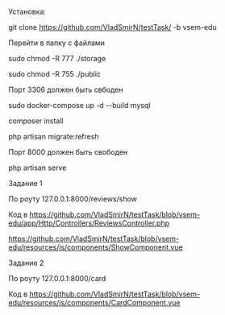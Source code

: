 Установка: 

git clone https://github.com/VladSmirN/testTask/ -b vsem-edu

Перейти в папку с файлами

sudo chmod -R 777 ./storage

sudo chmod -R 755 ./public

Порт 3306 должен быть свбоден

sudo docker-compose up -d --build mysql

composer install 

php artisan migrate:refresh

Порт 8000 должен быть свободен

php artisan serve


Задание 1 

По роуту 127.0.0.1:8000/reviews/show

Код в https://github.com/VladSmirN/testTask/blob/vsem-edu/app/Http/Controllers/ReviewsController.php

   https://github.com/VladSmirN/testTask/blob/vsem-edu/resources/js/components/ShowComponent.vue  
      
      
Задание 2 

По роуту 127.0.0.1:8000/card

Код в https://github.com/VladSmirN/testTask/blob/vsem-edu/resources/js/components/CardComponent.vue
